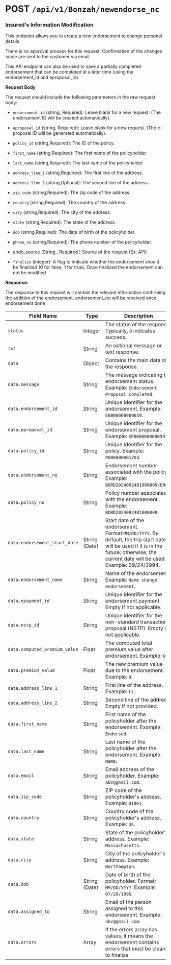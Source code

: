 # **POST** `/api/v1/Bonzah/newendorse_nc`

### Insured's Information Modification

This endpoint allows you to create a new endorsement to change personal details

There is no approval process for this request. Confirmation of the changes made are sent to the customer via email.

This API endpoint can also be used to save a partially completed endorsement that can be completed at a later time (using the endorsement_id and eproposal_id).

**Request Body**

The request should include the following parameters in the raw request body:

- `endorsement_id` (string, Required): Leave blank for a new request. (The endorsement ID will be created automatically).
    
- `eproposal_id` (string, Required): Leave blank for a new request. (The e-proposal ID will be generated automatically).
    
- `policy_id` (string,Required): The ID of the policy.
    
- `first_name` (string,Required): The first name of the policyholder.
    
- `last_name` (string,Required): The last name of the policyholder.
    
- `address_line_1` (string,Required): The first line of the address.
    
- `address_line_2` (string,Optional): The second line of the address.
    
- `zip_code` (string,Required): The zip code of the address.
    
- `country` (string,Required): The country of the address.
    
- `city` (string,Required): The city of the address.
    
- `state` (string,Required): The state of the address.
    
- `dob` (string,Required): The date of birth of the policyholder.
    
- `phone_no` (string,Required): The phone number of the policyholder.
    
- endo_source (String , Required ) Source of the request (Ex: API)
    
- `finalize` (integer): A flag to indicate whether the endorsement should be finalized (0 for false, 1 for true). Once finalized the endorsement can not be modified
    

**Response:**

The response to this request will contain the relevant information confirming the addition of the endorsement. endorsement_no will be received once endorsement done

| **Field Name** | **Type** | **Description** |
| --- | --- | --- |
| `status` | Integer | The status of the response. Typically, `0` indicates success. |
| `txt` | String | An optional message or text response. |
| `data` | Object | Contains the main data of the response. |
| `data.message` | String | The message indicating the endorsement status. Example: `Endorsement Proposal completed`. |
| `data.endorsement_id` | String | Unique identifier for the endorsement. Example: `EN000000000059`. |
| `data.eproposal_id` | String | Unique identifier for the endorsement proposal. Example: `EP000000000059`. |
| `data.policy_id` | String | Unique identifier for the policy. Example: `P000000001703`. |
| `data.endorsement_no` | String | Endorsement number associated with the policy. Example: `BORD2024092401000009/EN01`. |
| `data.policy_no` | String | Policy number associated with the endorsement. Example: `BORD2024092401000009`. |
| `data.endorsement_start_date` | String (Date) | Start date of the endorsement. Format:`MM/DD/YYYY`. By default, the trip start date will be used if it is in the future; otherwise, the current date will be used.  <br>Example: 09/24/1994. |
| `data.endorsement_name` | String | Name of the endorsement. Example: `Name change endorsement`. |
| `data.epayment_id` | String | Unique identifier for the endorsement payment. Empty if not applicable. |
| `data.nstp_id` | String | Unique identifier for the non-standard transaction proposal (NSTP). Empty if not applicable. |
| `data.computed_premium_value` | Float | The computed total premium value after endorsement. Example: `0`. |
| `data.premium_value` | Float | The new premium value due to the endorsement. Example: `0`. |
| `data.address_line_1` | String | First line of the address. Example: `tt`. |
| `data.address_line_2` | String | Second line of the address. Empty if not provided. |
| `data.first_name` | String | First name of the policyholder after the endorsement. Example: `Endorsed`. |
| `data.last_name` | String | Last name of the policyholder after the endorsement. Example: `Name`. |
| `data.email` | String | Email address of the policyholder. Example: `abc@gmail.com`. |
| `data.zip_code` | String | ZIP code of the policyholder's address. Example: `01061`. |
| `data.country` | String | Country code of the policyholder's address. Example: `US`. |
| `data.state` | String | State of the policyholder's address. Example: `Massachusetts`. |
| `data.city` | String | City of the policyholder's address. Example: `Northampton`. |
| `data.dob` | String (Date) | Date of birth of the policyholder. Format: `MM/DD/YYYY`. Example: `07/29/1995`. |
| `data.assigned_to` | String | Email of the person assigned to this endorsement. Example: `abc@gmail.com`. |
| `data.errors` | Array | If the errors array has values, it means the endorsement contains errors that must be cleared to finalize |
